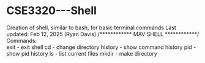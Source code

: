 # CSE3320---Shell
Creation of shell, similar to bash, for basic terminal commands 
Last updated: Feb 12, 2025 (Ryan Davis)
/************ MAV SHELL ************/
Commands:  
exit - exit shell
cd - change directory 
history - show command history
pid - show pid history 
ls - list current files 
mkdir - make directory 

